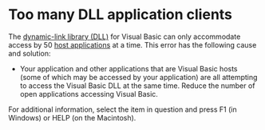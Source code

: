 
# Too many DLL application clients

The  [dynamic-link library (DLL)](b8bdf64f-5920-1ae9-16d0-b26d09524a30.md) for Visual Basic can only accommodate access by 50 [host applications](b8bdf64f-5920-1ae9-16d0-b26d09524a30.md) at a time. This error has the following cause and solution:



- Your application and other applications that are Visual Basic hosts (some of which may be accessed by your application) are all attempting to access the Visual Basic DLL at the same time. Reduce the number of open applications accessing Visual Basic.
    

For additional information, select the item in question and press F1 (in Windows) or HELP (on the Macintosh).
